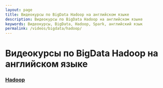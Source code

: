 ```yaml
---
layout: page
title: Видеокурсы по BigData Hadoop на английском языке
description: Видеокурсы по BigData Hadoop на английском языке
keywords: Видеокурсы, BigData, Hadoop, Spark, английский язык
permalink: /videos/bigdata/hadoop/
---
```


# Видеокурсы по BigData Hadoop на английском языке

### [Hadoop](/videos/bigdata/hadoop/en/)
